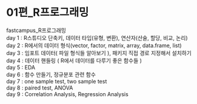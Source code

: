 # 01편_R프로그래밍
fastcampus_R프로그래밍<br>
day 1 : R스튜디오 단축키, 데이터 타입(유형, 변환), 연산자(산술, 할당, 비교, 논리)<br>
day 2 : R에서의 데이터 형식(vector, factor, matrix, array, data.frame, list)<br>
day 3 : 임포트 데이터( 파일 형식들 알아보기 ), 패키지 직접 경로 지정해서 설치하기<br> 
day 4 : 데이터 핸들링 ( R에서 데이터를 다루기 좋은 함수들 )<br>
day 5 : EDA<br>
day 6 : 함수 만들기, 정규분포 관련 함수<br>
day 7 : one sample test, two sample test<br>
day 8 : paired test, ANOVA<br>
day 9 : Correlation Analysis, Regression Analysis
